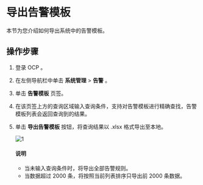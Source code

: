 # 导出告警模板

本节为您介绍如何导出系统中的告警模板。

## 操作步骤

1. 登录 OCP 。

2. 在左侧导航栏中单击 **系统管理** \> **告警** 。

3. 单击 **告警模板** 页签。

4. 在该页签上方的查询区域输入查询条件，支持对告警模板进行精确查找，告警模板列表会返回查询到的结果。

5. 单击 **导出告警模板** 按钮，将查询结果以 .xlsx 格式导出至本地。

    ![1](https://obbusiness-private.oss-cn-shanghai.aliyuncs.com/doc/img/ocp/402-cn/%E5%AF%BC%E5%87%BA%E5%91%8A%E8%AD%A6%E6%A8%A1%E6%9D%BF.png)

    <main id="explain" type='notice'>
    <h4>说明</h4>
    <p><ul><li>当未输入查询条件时，将导出全部告警规则。</li><li>当数据超过 2000 条，将按照当前列表排序只导出前 2000 条数据。</li></ul></p>
    </main>
